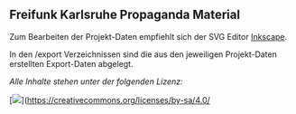 Freifunk Karlsruhe Propaganda Material
--------------------------------------

Zum Bearbeiten der Projekt-Daten empfiehlt sich der SVG Editor [Inkscape](http://inkscape.org).
   
In den /export Verzeichnissen sind die aus den jeweiligen Projekt-Daten erstellten Export-Daten abgelegt.  
   
_Alle Inhalte stehen unter der folgenden Lizenz:_

[![](https://i.creativecommons.org/l/by-sa/4.0/88x31.png)](https://creativecommons.org/licenses/by-sa/4.0/
